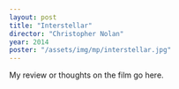 ```yaml
---
layout: post
title: "Interstellar"
director: "Christopher Nolan"
year: 2014
poster: "/assets/img/mp/interstellar.jpg"
---
```


My review or thoughts on the film go here.
